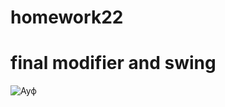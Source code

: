 
# homework22
# final modifier and swing

<img src="https://www.google.com/url?sa=i&url=https%3A%2F%2Fvse-frazi.ru%2Fmemy%2Fvolk.html&psig=AOvVaw0YBCwXcS4MHU0qUTVXSx1Z&ust=1607971555725000&source=images&cd=vfe&ved=0CAIQjRxqFwoTCPj3scrPy-0CFQAAAAAdAAAAABAD" alt="Ауф"/>
